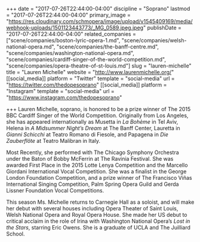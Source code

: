 +++
date = "2017-07-26T22:44:00-04:00"
discipline = "Soprano"
lastmod = "2017-07-26T22:44:00-04:00"
primary_image = "https://res.cloudinary.com/schmopera/image/upload/v1545409169/media/webhook-uploads/1501123443773/_MG_0589.jpeg.jpeg"
publishDate = "2017-07-26T22:44:00-04:00"
related_companies = ["scene/companies/boston-lyric-opera-1.md", "scene/companies/welsh-national-opera.md", "scene/companies/the-banff-centre.md", "scene/companies/washington-national-opera.md", "scene/companies/cardiff-singer-of-the-world-competition.md", "scene/companies/opera-theatre-of-st-louis.md"]
slug = "lauren-michelle"
title = "Lauren Michelle"
website = "http://www.laurenmichelle.org/"
[[social_media]]
platform = "Twitter"
template = "social-media"
url = "https://twitter.com/thedopesoprano"
[[social_media]]
platform = "Instagram"
template = "social-media"
url = "https://www.instagram.com/thedopesoprano"

+++
Lauren Michelle, soprano, is honored to be a prize winner of The 2015 BBC Cardiff Singer of the World Competition. Originally from Los Angeles, she has appeared internationally as Musetta in *La Bohème* in Tel Aviv, Helena in *A Midsummer Night’s Dream* at The Banff Center, Lauretta in *Gianni Schicchi* at Teatro Romano di Fiesole, and Papagena in *Die Zauberflöte* at Teatro Malibran in Italy.

Most Recently, she performed with The Chicago Symphony Orchestra under the Baton of Bobby McFerrin at The Ravinia Festival. She was awarded First Place in the 2015 Lotte Lenya Competition and the Marcello Giordani International Vocal Competition. She was a finalist in the George London Foundation Competition, and a prize winner of The Francisco Viñas International Singing Competition, Palm Spring Opera Guild and Gerda Lissner Foundation Vocal Competitions.

This season Ms. Michelle returns to Carnegie Hall as a soloist, and will make her debut with several houses including Opera Theater of Saint Louis, Welsh National Opera and Royal Opera House. She made her US debut to critical acclaim in the role of Irina with Washington National Opera’s *Lost in the Stars*, starring Eric Owens. She is a graduate of UCLA and The Juilliard School.